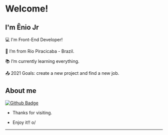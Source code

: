 # Welcome!

 

## I'm Ênio Jr

 

:computer: I'm Front-End Developer!

:house_with_garden: I’m from Rio Piracicaba - Brazil.

:books: I’m currently learning everything.

:outbox_tray: 2021 Goals: create a new project and find a new job.

 

## About me

[![Github Badge](https://img.shields.io/badge/-Github-000?style=flat-square&logo=Github&logoColor=white&link=LINK_GIT)](LINK_GIT)

- Thanks for visiting.

- Enjoy it!! o/

----------------------------------------------------------------------------------
